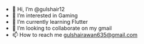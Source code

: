 - 👋 Hi, I’m @gulshair12
- 👀 I’m interested in Gaming
- 🌱 I’m currently learning Flutter
- 💞️ I’m looking to collaborate on my gmail
- 📫 How to reach me gulshairawan635@gmail.com

<!---
gulshair12/gulshair12 is a ✨ special ✨ repository because its `README.md` (this file) appears on your GitHub profile.
You can click the Preview link to take a look at your changes.
--->
